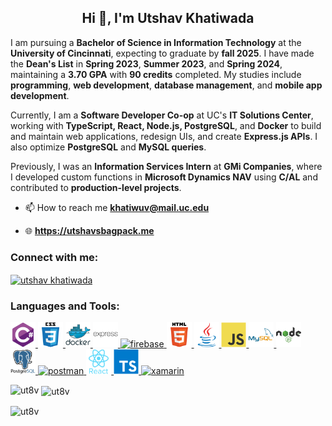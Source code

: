 <h2 align="center">Hi 👋, I'm Utshav Khatiwada</h2>

<p>
  I am pursuing a <strong>Bachelor of Science in Information Technology</strong> at the 
  <strong>University of Cincinnati</strong>, expecting to graduate by <strong>fall 2025</strong>.
  I have made the <strong>Dean's List</strong> in <strong>Spring 2023</strong>, 
  <strong>Summer 2023</strong>, and <strong>Spring 2024</strong>, maintaining a 
  <strong>3.70 GPA</strong> with <strong>90 credits</strong> completed. My studies include 
  <strong>programming</strong>, <strong>web development</strong>, <strong>database management</strong>, 
  and <strong>mobile app development</strong>.
</p>

<p>
  Currently, I am a <strong>Software Developer Co-op</strong> at UC's 
  <strong>IT Solutions Center</strong>, working with <strong>TypeScript, React, Node.js, 
  PostgreSQL</strong>, and <strong>Docker</strong> to build and maintain web applications, 
  redesign UIs, and create <strong>Express.js APIs</strong>. I also optimize 
  <strong>PostgreSQL</strong> and <strong>MySQL queries</strong>.
</p>

<p>
  Previously, I was an <strong>Information Services Intern</strong> at <strong>GMi Companies</strong>, 
  where I developed custom functions in <strong>Microsoft Dynamics NAV</strong> using 
  <strong>C/AL</strong> and contributed to <strong>production-level projects</strong>.
</p>



- 📫 How to reach me **khatiwuv@mail.uc.edu**

- 🌐 **https://utshavsbagpack.me**

<h3 align="left">Connect with me:</h3>
<p align="left">
<a href="https://linkedin.com/in/utshavkhatiwada" target="blank"><img align="center" src="https://raw.githubusercontent.com/rahuldkjain/github-profile-readme-generator/master/src/images/icons/Social/linked-in-alt.svg" alt="utshav khatiwada" height="30" width="40" /></a>
</p>

<h3 align="left">Languages and Tools:</h3>
<p align="left"> <a href="https://www.w3schools.com/cs/" target="_blank" rel="noreferrer"> <img src="https://raw.githubusercontent.com/devicons/devicon/master/icons/csharp/csharp-original.svg" alt="csharp" width="40" height="40"/> </a> <a href="https://www.w3schools.com/css/" target="_blank" rel="noreferrer"> <img src="https://raw.githubusercontent.com/devicons/devicon/master/icons/css3/css3-original-wordmark.svg" alt="css3" width="40" height="40"/> </a> <a href="https://www.docker.com/" target="_blank" rel="noreferrer"> <img src="https://raw.githubusercontent.com/devicons/devicon/master/icons/docker/docker-original-wordmark.svg" alt="docker" width="40" height="40"/> </a> <a href="https://expressjs.com" target="_blank" rel="noreferrer"> <img src="https://raw.githubusercontent.com/devicons/devicon/master/icons/express/express-original-wordmark.svg" alt="express" width="40" height="40"/> </a> <a href="https://firebase.google.com/" target="_blank" rel="noreferrer"> <img src="https://www.vectorlogo.zone/logos/firebase/firebase-icon.svg" alt="firebase" width="40" height="40"/> </a> <a href="https://www.w3.org/html/" target="_blank" rel="noreferrer"> <img src="https://raw.githubusercontent.com/devicons/devicon/master/icons/html5/html5-original-wordmark.svg" alt="html5" width="40" height="40"/> </a> <a href="https://www.java.com" target="_blank" rel="noreferrer"> <img src="https://raw.githubusercontent.com/devicons/devicon/master/icons/java/java-original.svg" alt="java" width="40" height="40"/> </a> <a href="https://developer.mozilla.org/en-US/docs/Web/JavaScript" target="_blank" rel="noreferrer"> <img src="https://raw.githubusercontent.com/devicons/devicon/master/icons/javascript/javascript-original.svg" alt="javascript" width="40" height="40"/> </a> <a href="https://www.mysql.com/" target="_blank" rel="noreferrer"> <img src="https://raw.githubusercontent.com/devicons/devicon/master/icons/mysql/mysql-original-wordmark.svg" alt="mysql" width="40" height="40"/> </a> <a href="https://nodejs.org" target="_blank" rel="noreferrer"> <img src="https://raw.githubusercontent.com/devicons/devicon/master/icons/nodejs/nodejs-original-wordmark.svg" alt="nodejs" width="40" height="40"/> </a> <a href="https://www.postgresql.org" target="_blank" rel="noreferrer"> <img src="https://raw.githubusercontent.com/devicons/devicon/master/icons/postgresql/postgresql-original-wordmark.svg" alt="postgresql" width="40" height="40"/> </a> <a href="https://postman.com" target="_blank" rel="noreferrer"> <img src="https://www.vectorlogo.zone/logos/getpostman/getpostman-icon.svg" alt="postman" width="40" height="40"/> </a> <a href="https://reactjs.org/" target="_blank" rel="noreferrer"> <img src="https://raw.githubusercontent.com/devicons/devicon/master/icons/react/react-original-wordmark.svg" alt="react" width="40" height="40"/> </a> <a href="https://www.typescriptlang.org/" target="_blank" rel="noreferrer"> <img src="https://raw.githubusercontent.com/devicons/devicon/master/icons/typescript/typescript-original.svg" alt="typescript" width="40" height="40"/> </a> <a href="https://dotnet.microsoft.com/apps/xamarin" target="_blank" rel="noreferrer"> <img src="https://raw.githubusercontent.com/detain/svg-logos/780f25886640cef088af994181646db2f6b1a3f8/svg/xamarin.svg" alt="xamarin" width="40" height="40"/> </a> </p>

<p><img align="left" src="https://github-readme-stats.vercel.app/api/top-langs?username=ut8v&show_icons=true&locale=en&layout=compact" alt="ut8v" /></p>

<p>&nbsp;<img align="center" src="https://github-readme-stats.vercel.app/api?username=ut8v&show_icons=true&locale=en" alt="ut8v" /></p>

<p><img align="center" src="https://github-readme-streak-stats.herokuapp.com/?user=ut8v&" alt="ut8v" /></p>




